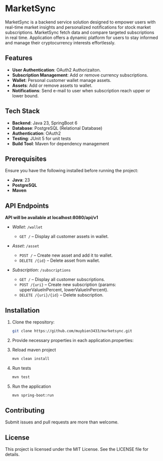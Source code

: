 # MarketSync

MarketSync is a backend service solution designed to empower users with real-time market insights
and personalized notifications for stock market subscriptions. MarketSync fetch data and compare
targeted subscriptions in real time. Application offers a dynamic platform for users to stay
informed and manage their cryptocurrency interests effortlessly.

## Features

- **User Authentication**: OAuth2 Authorizaiton.
- **Subscription Management**: Add or remove currency subscriptions.
- **Wallet**: Personal customer wallet manage assets.
- **Assets**: Add or remove assets to wallet.
- **Notifications**: Send e-mail to user when subscription reach upper or lower bound.

## Tech Stack

- **Backend**: Java 23, SpringBoot 6
- **Database**: PostgreSQL (Relational Database)
- **Authentication**: OAuth2
- **Testing**: JUnit 5 for unit tests
- **Build Tool**: Maven for dependency management

## Prerequisites

Ensure you have the following installed before running the project:

- **Java**: 23
- **PostgreSQL**
- **Maven**

## API Endpoints

**API will be available at localhost:8080/api/v1**

- *Wallet*: `/wallet`
    - `GET /` – Display all customer assets in wallet.

- *Asset*: `/asset`
    - `POST /` – Create new asset and add it to wallet.
    - `DELETE /{id}` – Delete asset from wallet.

- *Subscription*: `/subscriptions`
    - `GET /` – Display all customer subscriptions.
    - `POST /{uri}` – Create new subscription (params: upperValueInPercent, lowerValueInPercent).
    - `DELETE /{uri}/{id}` – Delete subscription.

## Installation

1. Clone the repository:
   ```bash
   git clone https://github.com/muybien3433/marketsync.git
   ```
3. Provide necessary properties in each application.properties:

4. Reload maven project
   ```bash
   mvn clean install
   ```
5. Run tests
   ```bash
   mvn test
   ```
6. Run the application
   ```bash
   mvn spring-boot:run
   ```

## Contributing
Submit issues and pull requests are more than welcome.

## License
This project is licensed under the MIT License. See the LICENSE file for details.


